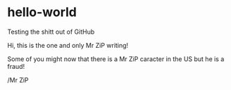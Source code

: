 # hello-world
Testing the shitt out of GitHub

Hi, this is the one and only Mr ZiP writing!

Some of you might now that there is a Mr ZiP caracter in the US but he is a fraud!

/Mr ZiP
